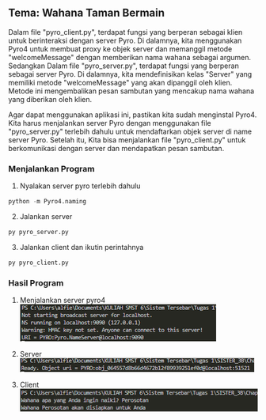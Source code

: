 ## Tema: Wahana Taman Bermain

Dalam file "pyro_client.py", terdapat fungsi yang berperan sebagai klien untuk berinteraksi dengan server Pyro. Di dalamnya, kita menggunakan Pyro4 untuk membuat proxy ke objek server dan memanggil metode "welcomeMessage" dengan memberikan nama wahana sebagai argumen. Sedangkan Dalam file "pyro_server.py", terdapat fungsi yang berperan sebagai server Pyro. Di dalamnya, kita mendefinisikan kelas "Server" yang memiliki metode "welcomeMessage" yang akan dipanggil oleh klien. Metode ini mengembalikan pesan sambutan yang mencakup nama wahana yang diberikan oleh klien.

Agar dapat menggunakan aplikasi ini, pastikan kita sudah menginstal Pyro4. Kita harus menjalankan server Pyro dengan menggunakan file "pyro_server.py" terlebih dahulu untuk mendaftarkan objek server di name server Pyro. Setelah itu, Kita bisa menjalankan file "pyro_client.py" untuk berkomunikasi dengan server dan mendapatkan pesan sambutan.

### Menjalankan Program
1. Nyalakan server pyro terlebih dahulu

```python
python -m Pyro4.naming
```

2. Jalankan server

```python
py pyro_server.py
```

3. Jalankan client dan ikutin perintahnya

```python
py pyro_client.py
```

### Hasil Program

1. Menjalankan server pyro4
![image](pyro-server.png)

2. Server
![image](pyro-server-1.png)

3. Client
![image](pyro-client.png)
